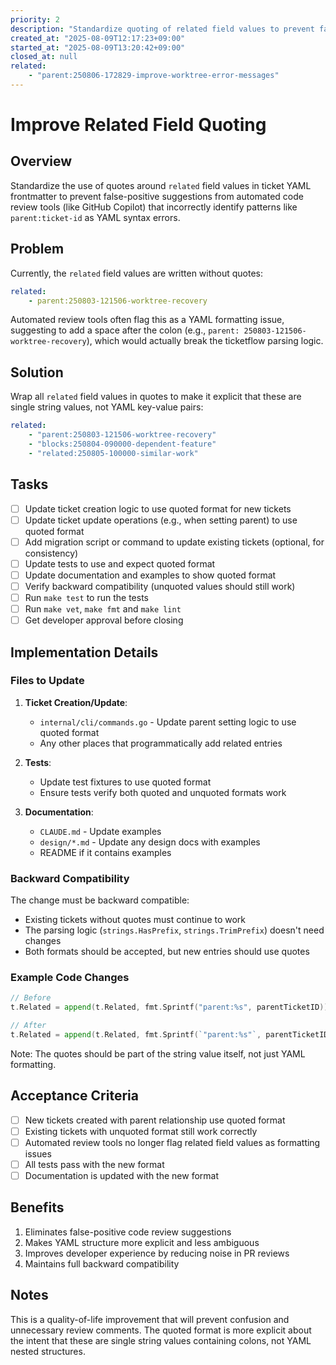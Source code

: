 ```yaml
---
priority: 2
description: "Standardize quoting of related field values to prevent false-positive code reviews"
created_at: "2025-08-09T12:17:23+09:00"
started_at: "2025-08-09T13:20:42+09:00"
closed_at: null
related:
    - "parent:250806-172829-improve-worktree-error-messages"
---
```


# Improve Related Field Quoting

## Overview
Standardize the use of quotes around `related` field values in ticket YAML frontmatter to prevent false-positive suggestions from automated code review tools (like GitHub Copilot) that incorrectly identify patterns like `parent:ticket-id` as YAML syntax errors.

## Problem
Currently, the `related` field values are written without quotes:
```yaml
related:
    - parent:250803-121506-worktree-recovery
```

Automated review tools often flag this as a YAML formatting issue, suggesting to add a space after the colon (e.g., `parent: 250803-121506-worktree-recovery`), which would actually break the ticketflow parsing logic.

## Solution
Wrap all `related` field values in quotes to make it explicit that these are single string values, not YAML key-value pairs:
```yaml
related:
    - "parent:250803-121506-worktree-recovery"
    - "blocks:250804-090000-dependent-feature"
    - "related:250805-100000-similar-work"
```

## Tasks
- [ ] Update ticket creation logic to use quoted format for new tickets
- [ ] Update ticket update operations (e.g., when setting parent) to use quoted format
- [ ] Add migration script or command to update existing tickets (optional, for consistency)
- [ ] Update tests to use and expect quoted format
- [ ] Update documentation and examples to show quoted format
- [ ] Verify backward compatibility (unquoted values should still work)
- [ ] Run `make test` to run the tests
- [ ] Run `make vet`, `make fmt` and `make lint`
- [ ] Get developer approval before closing

## Implementation Details

### Files to Update
1. **Ticket Creation/Update**:
   - `internal/cli/commands.go` - Update parent setting logic to use quoted format
   - Any other places that programmatically add related entries

2. **Tests**:
   - Update test fixtures to use quoted format
   - Ensure tests verify both quoted and unquoted formats work

3. **Documentation**:
   - `CLAUDE.md` - Update examples
   - `design/*.md` - Update any design docs with examples
   - README if it contains examples

### Backward Compatibility
The change must be backward compatible:
- Existing tickets without quotes must continue to work
- The parsing logic (`strings.HasPrefix`, `strings.TrimPrefix`) doesn't need changes
- Both formats should be accepted, but new entries should use quotes

### Example Code Changes
```go
// Before
t.Related = append(t.Related, fmt.Sprintf("parent:%s", parentTicketID))

// After  
t.Related = append(t.Related, fmt.Sprintf(`"parent:%s"`, parentTicketID))
```

Note: The quotes should be part of the string value itself, not just YAML formatting.

## Acceptance Criteria
- [ ] New tickets created with parent relationship use quoted format
- [ ] Existing tickets with unquoted format still work correctly
- [ ] Automated review tools no longer flag related field values as formatting issues
- [ ] All tests pass with the new format
- [ ] Documentation is updated with the new format

## Benefits
1. Eliminates false-positive code review suggestions
2. Makes YAML structure more explicit and less ambiguous
3. Improves developer experience by reducing noise in PR reviews
4. Maintains full backward compatibility

## Notes
This is a quality-of-life improvement that will prevent confusion and unnecessary review comments. The quoted format is more explicit about the intent that these are single string values containing colons, not YAML nested structures.